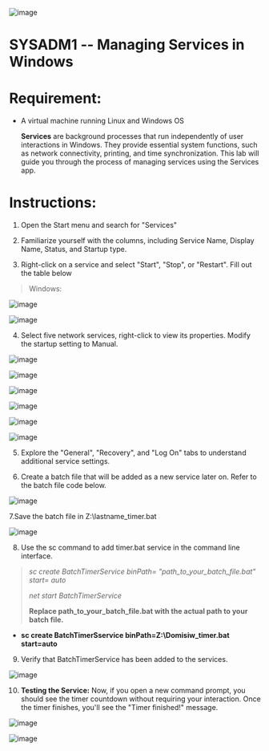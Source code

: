 ![image](https://github.com/user-attachments/assets/f566da4a-b154-4a06-a735-262bb9232939)


# SYSADM1 -- Managing Services in Windows

# Requirement: 

-   A virtual machine running Linux and Windows OS

    **Services** are background processes that run independently of user
    interactions in Windows. They provide essential system functions,
    such as network connectivity, printing, and time synchronization.
    This lab will guide you through the process of managing services
    using the Services app.

# Instructions:  

1.  Open the Start menu and search for \"Services\"

2.  Familiarize yourself with the columns, including Service Name,
    Display Name, Status, and Startup type.

3.  Right-click on a service and select \"Start\", \"Stop\", or
    \"Restart\". Fill out the table below

> Windows:

![image](https://github.com/user-attachments/assets/d7952e2d-a98a-4e29-8032-ab11e66e1e49)

![image](https://github.com/user-attachments/assets/0c071998-6c56-4602-935d-1b37a22e41cb)



4.  Select five network services, right-click to view its properties.
    Modify the startup setting to Manual.

![image](https://github.com/user-attachments/assets/263b8634-4884-456c-a6bf-7fd1ae495bda)


![image](https://github.com/user-attachments/assets/86689df2-97d9-4a67-9326-ff4aa660c4ad)


![image](https://github.com/user-attachments/assets/4bb0a0b5-722b-4046-8a0c-ca03093abdc5)


![image](https://github.com/user-attachments/assets/927c19e2-8187-49fa-8374-bf732f5c7e9b)


![image](https://github.com/user-attachments/assets/3fa66b68-4333-44b3-97c4-07051e962ed3)

![image](https://github.com/user-attachments/assets/d797af4d-2289-4c5a-aac3-d870dcf09f8d)


5.  Explore the \"General\", \"Recovery\", and \"Log On\" tabs to
    understand additional service settings.

6.  Create a batch file that will be added as a new service later on.
    Refer to the batch file code below.

![image](https://github.com/user-attachments/assets/80c066a2-fb83-45ac-9e66-2b95669b6f0e)

7.Save the batch file in Z:\lastname_timer.bat

![image](https://github.com/user-attachments/assets/91dae0ae-6f78-47ce-91ba-b8e2476680e5)


8.  Use the sc command to add timer.bat service in the command line
    interface.

> *sc create BatchTimerService binPath= \"path_to_your_batch_file.bat\"
> start= auto*
>
> *net start BatchTimerService*
>
> **Replace path_to_your_batch_file.bat with the actual path to your
> batch file.**

-   **sc create BatchTimerSservice binPath=Z:\\Domisiw_timer.bat
    start=auto**

9.  Verify that BatchTimerService has been added to the services.

![image](https://github.com/user-attachments/assets/91715098-2dc6-4d47-8ae5-84dfb937fc3e)


10. **Testing the Service:** Now, if you open a new command prompt, you
    should see the timer countdown without requiring your interaction.
    Once the timer finishes, you\'ll see the \"Timer finished!\"
    message.

![image](https://github.com/user-attachments/assets/14d26585-9c26-4559-a0d9-0b22f8483828)




![image](https://github.com/user-attachments/assets/0134b5b5-9bf7-4006-8509-cc355dfff1fa)
